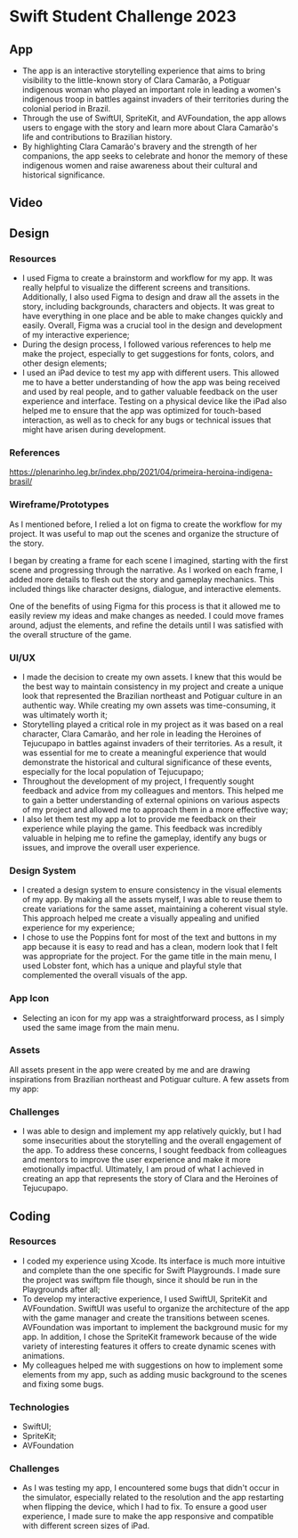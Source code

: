 # Swift Student Challenge 2023

##  App

- The app is an interactive storytelling experience that aims to bring visibility to the little-known story of Clara Camarão, a Potiguar indigenous woman who played an important role in leading a women's indigenous troop in battles against invaders of their territories during the colonial period in Brazil.
- Through the use of SwiftUI, SpriteKit, and AVFoundation, the app allows users to engage with the story and learn more about Clara Camarão's life and contributions to Brazilian history.
- By highlighting Clara Camarão's bravery and the strength of her companions, the app seeks to celebrate and honor the memory of these indigenous women and raise awareness about their cultural and historical significance.

## Video

## Design
### Resources

- I used Figma to create a brainstorm and workflow for my app. It was really helpful to visualize the different screens and transitions. Additionally, I also used Figma to design and draw all the assets in the story, including backgrounds, characters and objects. It was great to have everything in one place and be able to make changes quickly and easily. Overall, Figma was a crucial tool in the design and development of my interactive experience;
- During the design process, I followed various references to help me make the project, especially to get suggestions for fonts, colors, and other design elements;
- I used an iPad device to test my app with different users. This allowed me to have a better understanding of how the app was being received and used by real people, and to gather valuable feedback on the user experience and interface. Testing on a physical device like the iPad also helped me to ensure that the app was optimized for touch-based interaction, as well as to check for any bugs or technical issues that might have arisen during development.

### References

https://plenarinho.leg.br/index.php/2021/04/primeira-heroina-indigena-brasil/

### Wireframe/Prototypes

As I mentioned before, I relied a lot on figma to create the workflow for my project. It was useful to map out the scenes and organize the structure of the story.

I began by creating a frame for each scene I imagined, starting with the first scene and progressing through the narrative. As I worked on each frame, I added more details to flesh out the story and gameplay mechanics. This included things like character designs, dialogue, and interactive elements.

One of the benefits of using Figma for this process is that it allowed me to easily review my ideas and make changes as needed. I could move frames around, adjust the elements, and refine the details until I was satisfied with the overall structure of the game.

### UI/UX

- I made the decision to create my own assets. I knew that this would be the best way to maintain consistency in my project and create a unique look that represented the Brazilian northeast and Potiguar culture in an authentic way. While creating my own assets was time-consuming, it was ultimately worth it;
- Storytelling played a critical role in my project as it was based on a real character, Clara Camarão, and her role in leading the Heroines of Tejucupapo in battles against invaders of their territories. As a result, it was essential for me to create a meaningful experience that would demonstrate the historical and cultural significance of these events, especially for the local population of Tejucupapo;
- Throughout the development of my project, I frequently sought feedback and advice from my colleagues and mentors. This helped me to gain a better understanding of external opinions on various aspects of my project and allowed me to approach them in a more effective way;
- I also let them test my app a lot to provide me feedback on their experience while playing the game. This feedback was incredibly valuable in helping me to refine the gameplay, identify any bugs or issues, and improve the overall user experience.

### Design System

- I created a design system to ensure consistency in the visual elements of my app. By making all the assets myself, I was able to reuse them to create variations for the same asset, maintaining a coherent visual style. This approach helped me create a visually appealing and unified experience for my experience;
- I chose to use the Poppins font for most of the text and buttons in my app because it is easy to read and has a clean, modern look that I felt was appropriate for the project. For the game title in the main menu, I used Lobster font, which has a unique and playful style that complemented the overall visuals of the app.

### App Icon

- Selecting an icon for my app was a straightforward process, as I simply used the same image from the main menu.

### Assets

All assets present in the app were created by me and are drawing inspirations from Brazilian northeast and Potiguar culture. A few assets from my app:

### Challenges

- I was able to design and implement my app relatively quickly, but I had some insecurities about the storytelling and the overall engagement of the app. To address these concerns, I sought feedback from colleagues and mentors to improve the user experience and make it more emotionally impactful. Ultimately, I am proud of what I achieved in creating an app that represents the story of Clara and the Heroines of Tejucupapo.

## Coding

### Resources

- I coded my experience using Xcode. Its interface is much more intuitive and complete than the one specific for Swift Playgrounds. I made sure the project was swiftpm file though, since it should be run in the Playgrounds after all;
- To develop my interactive experience, I used SwiftUI, SpriteKit and AVFoundation. SwiftUI was useful to organize the architecture of the app with the game manager and create the transitions between scenes. AVFoundation was important to implement the background music for my app. In addition, I chose the SpriteKit framework because of the wide variety of interesting features it offers to create dynamic scenes with animations.
- My colleagues helped me with suggestions on how to implement some elements from my app, such as adding music background to the scenes and fixing some bugs.

### Technologies

- SwiftUI;
- SpriteKit;
- AVFoundation

### Challenges

- As I was testing my app, I encountered some bugs that didn't occur in the simulator, especially related to the resolution and the app restarting when flipping the device, which I had to fix. To ensure a good user experience, I made sure to make the app responsive and compatible with different screen sizes of iPad.
